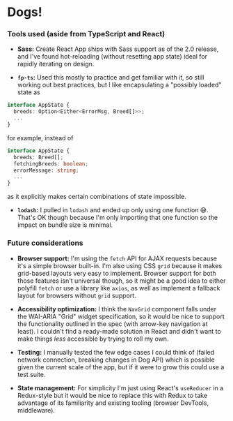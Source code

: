 # Dogs!

### Tools used (aside from TypeScript and React)

- **Sass:** Create React App ships with Sass support as of the 2.0 release, and I've found hot-reloading (without resetting app state) ideal for rapidly iterating on design. 

- **`fp-ts`:** Used this mostly to practice and get familiar with it, so still working out best practices, but I like encapsulating a "possibly loaded" state as
```typescript
interface AppState {
  breeds: Option<Either<ErrorMsg, Breed[]>>;
  ...
}
```
for example, instead of
```typescript
interface AppState {
  breeds: Breed[];
  fetchingBreeds: boolean;
  errorMessage: string;
  ...
}
```
as it explicitly makes certain combinations of state impossible.

- **`lodash`:** I pulled in `lodash` and ended up only using one function 😅. That's OK though because I'm only importing that one function so the impact on bundle size is minimal.

### Future considerations

- **Browser support:** I'm using the `fetch` API for AJAX requests because it's a simple browser built-in. I'm also using CSS `grid` because it makes grid-based layouts very easy to implement. Browser support for both those features isn't universal though, so it might be a good idea to either polyfill `fetch` or use a library like `axios`, as well as implement a fallback layout for browsers without `grid` support.

- **Accessibility optimization:** I think the `NavGrid` component falls under the WAI-ARIA "Grid" widget specification, so it would be nice to support the functionality outlined in the spec (with arrow-key navigation at least). I couldn't find a ready-made solution in React and didn't want to make things _less_ accessible by trying to roll my own.

- **Testing:** I manually tested the few edge cases I could think of (failed network connection, breaking changes in Dog API) which is possible given the current scale of the app, but if it were to grow this could use a test suite.

- **State management:** For simplicity I'm just using React's `useReducer` in a Redux-style but it would be nice to replace this with Redux to take advantage of its familiarity and existing tooling (browser DevTools, middleware).